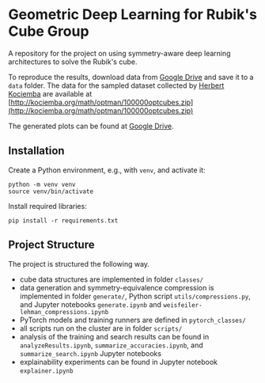 # Geometric Deep Learning for Rubik's Cube Group
A repository for the project on using symmetry-aware deep learning architectures to solve the Rubik's cube.

To reproduce the results, download data from [Google Drive](https://drive.google.com/drive/folders/1jEhSZc4QXKETcHl7HUjaPRaa3KTS_5SI?usp=share_link) and save it to a `data` folder.
The data for the sampled dataset collected by [Herbert Kociemba](http://kociemba.org/) are available at [http://kociemba.org/math/optman/100000optcubes.zip](http://kociemba.org/math/optman/100000optcubes.zip)

The generated plots can be found at [Google Drive](https://drive.google.com/drive/u/1/folders/14ezlOzEoX2d5CWgkDuFBUcjBHScYstKC).

## Installation
Create a Python environment, e.g., with `venv`, and activate it: 
```
python -m venv venv
source venv/bin/activate
```
Install required libraries: 
```
pip install -r requirements.txt
```

## Project Structure

The project is structured the following way.
- cube data structures are implemented in folder `classes/`
- data generation and symmetry-equivalence compression is implemented in folder `generate/`, Python script `utils/compressions.py`, and Jupyter notebooks `generate.ipynb` and `weisfeiler-lehman_compressions.ipynb`
- PyTorch models and training runners are defined in `pytorch_classes/`
- all scripts run on the cluster are in folder `scripts/`
- analysis of the training and search results can be found in `analyzeResults.ipynb`, `summarize_accuracies.ipynb`, and `summarize_search.ipynb` Jupyter notebooks
- explainability experiments can be found in Jupyter notebook `explainer.ipynb`